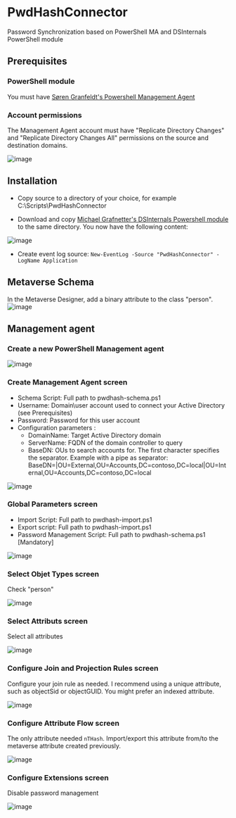 # PwdHashConnector
Password Synchronization based on PowerShell MA and DSInternals PowerShell module


## Prerequisites

### PowerShell module
You must have [Søren Granfeldt's Powershell Management Agent](https://github.com/sorengranfeldt/psma/releases)

### Account permissions
The Management Agent account must have "Replicate Directory Changes" and "Replicate Directory Changes All" permissions on the source and destination domains.

![image](https://user-images.githubusercontent.com/5471186/204556109-f4ef2ef1-f84e-4053-824a-85cb4e3394f2.png)

## Installation

* Copy source to a directory of your choice, for example C:\Scripts\PwdHashConnector

* Download and copy [Michael Grafnetter's DSInternals Powershell module](https://github.com/MichaelGrafnetter/DSInternals/releases) to the same directory. You now have the following content:

![image](https://user-images.githubusercontent.com/5471186/204508237-2d9c7785-0822-45c2-a29e-fd18bdea7ecf.png)

* Create event log source:
`New-EventLog -Source "PwdHashConnector" -LogName Application`

## Metaverse Schema
In the Metaverse Designer, add a binary attribute to the class "person".
![image](https://user-images.githubusercontent.com/5471186/204515327-e24a7f69-2313-4bec-88fa-6f664f6bb82f.png)

## Management agent
### Create a new PowerShell Management agent
![image](https://user-images.githubusercontent.com/5471186/204509077-65fc69dc-a745-4c98-b1a4-89d2fb829268.png)

### Create Management Agent screen
* Schema Script: Full path to pwdhash-schema.ps1
* Username: Domain\user account used to connect your Active Directory (see Prerequisites)
* Password: Password for this user account
* Configuration parameters :
  * DomainName: Target Active Directory domain
  * ServerName: FQDN of the domain controller to query
  * BaseDN: OUs to search accounts for. The first character specifies the separator. Example with a pipe as separator: BaseDN=|OU=External,OU=Accounts,DC=contoso,DC=local|OU=Internal,OU=Accounts,DC=contoso,DC=local

![image](https://user-images.githubusercontent.com/5471186/204509806-27a0c9c1-3a97-4a7e-9f7c-473a12333701.png)

### Global Parameters screen
* Import Script: Full path to pwdhash-import.ps1
* Export script: Full path to pwdhash-import.ps1
* Password Management Script: Full path to pwdhash-schema.ps1 [Mandatory]

![image](https://user-images.githubusercontent.com/5471186/204510433-4a1b3ac7-3d3b-4f16-94cc-685ed359cd08.png)

### Select Objet Types screen
Check "person"

![image](https://user-images.githubusercontent.com/5471186/204510564-89d9e83a-1386-4d90-aa9b-86dbddcf0167.png)

### Select Attributs screen
Select all attributes

![image](https://user-images.githubusercontent.com/5471186/204510623-de0b56de-3a49-4817-8e67-21c12932c8af.png)

### Configure Join and Projection Rules screen
Configure your join rule as needed. I recommend using a unique attribute, such as objectSid or objectGUID. You might prefer an indexed attribute.

![image](https://user-images.githubusercontent.com/5471186/204516025-273e15f6-33df-41de-878f-2c89746c4aad.png)

### Configure Attribute Flow screen
The only attribute needed `nTHash`. Import/export this attribute from/to the metaverse attribute created previously.

![image](https://user-images.githubusercontent.com/5471186/204515948-a2722764-25ce-4043-adc9-c09ff283d7ec.png)

### Configure Extensions screen
Disable password management

![image](https://user-images.githubusercontent.com/5471186/204515492-79f8bd3e-fbb6-4aac-a468-3bde66bdf9bd.png)


